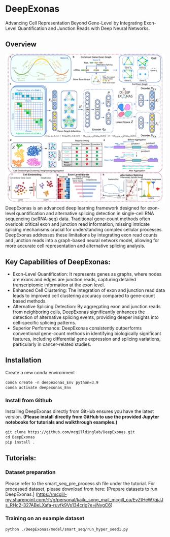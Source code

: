 # DeepExonas
Advancing Cell Representation Beyond Gene-Level by Integrating Exon-Level Quantification and Junction Reads with Deep Neural Networks.

## Overview
<img title="DeepExonas Overview" alt="Alt text" src="DeepExonas_overview.png">
DeepExonas is an advanced deep learning framework designed for exon-level quantification and alternative splicing detection in single-cell RNA sequencing (scRNA-seq) data. Traditional gene-count methods often overlook critical exon and junction read information, missing intricate splicing mechanisms crucial for understanding complex cellular processes. DeepExonas addresses these limitations by integrating exon read counts and junction reads into a graph-based neural network model, allowing for more accurate cell representation and alternative splicing analysis.

## Key Capabilities of DeepExonas:

- Exon-Level Quantification: It represents genes as graphs, where nodes are exons and edges are junction reads, capturing detailed transcriptomic information at the exon level.
- Enhanced Cell Clustering: The integration of exon and junction read data leads to improved cell clustering accuracy compared to gene-count based methods.
- Alternative Splicing Detection: By aggregating exon and junction reads from neighboring cells, DeepExonas significantly enhances the detection of alternative splicing events, providing deeper insights into cell-specific splicing patterns.
- Superior Performance: DeepExonas consistently outperforms conventional gene-count methods in identifying biologically significant features, including differential gene expression and splicing variations, particularly in cancer-related studies.

## Installation

Create a new conda environment
```
conda create -n deepexonas_Env python=3.9
conda activate deepexonas_Env
```

### Install from Github

Installing DeepExonas directly from GitHub ensures you have the latest version. 
**(Please install directly from GitHub to use the provided Jupyter notebooks for tutorials and walkthrough examples.)**

```
git clone https://github.com/mcgilldinglab/DeepExonas.git
cd DeepExonas
pip install .
```

## Tutorials:

### Dataset preparation
Please refer to the smart_seq_pre_process.sh file under the tutorial.
For processed dataset, please download from here:
[Prepare datasets to run DeepExonas.] (https://mcgill-my.sharepoint.com/:f:/g/personal/kailu_song_mail_mcgill_ca/EvZtHeW7qjJJs_RHc2-327ABeLXafa-ruvfk9Vs134crig?e=jNygC6)

### Training on an example dataset
```
python ./DeepExonas/model/smart_seq/run_hyper_seed1.py
```